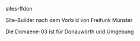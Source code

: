 sites-ffdon

Site-Builder nach dem Vorbild von Freifunk Münster 

Die Domaene-03 ist für Donauwörth und Umgebung
